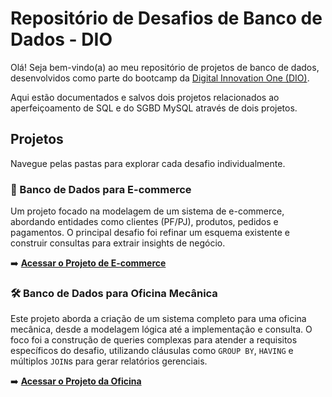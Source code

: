 # Repositório de Desafios de Banco de Dados - DIO

Olá! Seja bem-vindo(a) ao meu repositório de projetos de banco de dados, desenvolvidos como parte do bootcamp da [Digital Innovation One (DIO)](https://www.dio.me/).

Aqui estão documentados e salvos dois projetos relacionados ao aperfeiçoamento de SQL e do SGBD MySQL através de dois projetos.


## Projetos

Navegue pelas pastas para explorar cada desafio individualmente.

### 🛒 Banco de Dados para E-commerce

Um projeto focado na modelagem de um sistema de e-commerce, abordando entidades como clientes (PF/PJ), produtos, pedidos e pagamentos. O principal desafio foi refinar um esquema existente e construir consultas para extrair insights de negócio.

➡️ **[Acessar o Projeto de E-commerce](./Projeto_Ecommerce)**


### 🛠️ Banco de Dados para Oficina Mecânica

Este projeto aborda a criação de um sistema completo para uma oficina mecânica, desde a modelagem lógica até a implementação e consulta. O foco foi a construção de queries complexas para atender a requisitos específicos do desafio, utilizando cláusulas como `GROUP BY`, `HAVING` e múltiplos `JOIN`s para gerar relatórios gerenciais.

➡️ **[Acessar o Projeto da Oficina](./Projeto_Oficina)**

